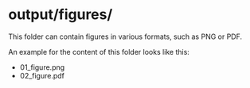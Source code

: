 # output/figures/
This folder can contain figures in various formats, such as PNG or PDF.

An example for the content of this folder looks like this:
- 01_figure.png
- 02_figure.pdf
